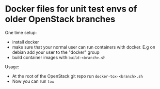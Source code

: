 # Docker files for unit test envs of older OpenStack branches

One time setup:
* install docker
* make sure that your normal user can run containers with docker. E.g on debian add your user to the "docker" group
* build container images with ``build-<branch>.sh``

Usage:
* At the root of the OpenStack git repo run ``docker-tox-<branch>.sh``
* Now you can run ``tox``

